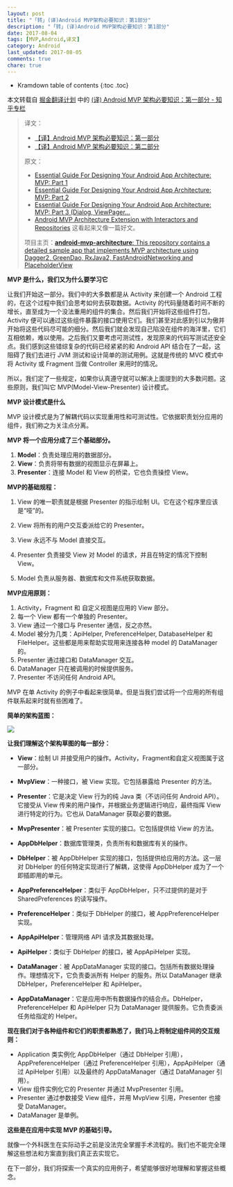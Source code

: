 ```yaml
---
layout: post
title: "「转」(译)Android MVP架构必要知识：第1部分"
description: "「转」(译)Android MVP架构必要知识：第1部分"
date: 2017-08-04
tags: [MVP,Android,译文]
category: Android
last_updated: 2017-08-05
comments: true
chare: true
---
```


* Kramdown table of contents
{:toc .toc}




本文转载自 [掘金翻译计划](http://link.zhihu.com/?target=https%3A//github.com/xitu/gold-miner) 中的 [(译) Android MVP 架构必要知识：第一部分 - 知乎专栏](https://zhuanlan.zhihu.com/p/25272412)


> 译文：  
> - [【译】Android MVP 架构必要知识：第一部分](https://zhuanlan.zhihu.com/p/25272412 "推荐")   
> - [【译】Android MVP 架构必要知识：第二部分](https://github.com/xitu/gold-miner/blob/master/TODO/essential-guide-for-designing-your-android-app-architecture-mvp-part-2.md)
>
> 原文：  
>
> - [Essential Guide For Designing Your Android App Architecture: MVP: Part 1](https://blog.mindorks.com/essential-guide-for-designing-your-android-app-architecture-mvp-part-1-74efaf1cda40)
> - [Essential Guide For Designing Your Android App Architecture: MVP: Part 2](https://blog.mindorks.com/essential-guide-for-designing-your-android-app-architecture-mvp-part-2-b2ac6f3f9637)
> - [Essential Guide For Designing Your Android App Architecture: MVP: Part 3 (Dialog, ViewPager…](https://blog.mindorks.com/essential-guide-for-designing-your-android-app-architecture-mvp-part-3-dialog-viewpager-and-7bdfab86aabb)
> - [Android MVP Architecture Extension with Interactors and Repositories](https://blog.mindorks.com/android-mvp-architecture-extension-with-interactors-and-repositories-bd4b51972339) 这看起来又像一篇好文。
>
> 项目主页：[**android-mvp-architecture**: This repository contains a detailed sample app that implements MVP architecture using Dagger2, GreenDao, RxJava2, FastAndroidNetworking and PlaceholderView](https://github.com/MindorksOpenSource/android-mvp-architecture)



**MVP 是什么，我们又为什么要学习它**

让我们开始这一部分。我们中的大多数都是从 Activity 来创建一个 Android 工程的，在这个过程中我们会思考如何去获取数据。Activity 的代码量随着时间不断的增长，直至成为一个没法重用的组件的集合。然后我们开始将这些组件打包，Activity 便可以通过这些组件暴露的接口使用它们。我们甚至对此感到引以为傲并开始将这些代码尽可能的细分。然后我们就会发现自己陷没在组件的海洋里，它们互相依赖，难以使用。之后我们又要考虑可测试性，发现原来的代码写测试还安全点。我们感到这些错综复杂的代码已经紧紧的和 Android API 结合在了一起，这阻碍了我们去进行 JVM 测试和设计简单的测试用例。这就是传统的 MVC 模式中将 Activity 或 Fragment 当做 Controller 来用时的情况。

所以，我们定了一些规定，如果你认真遵守就可以解决上面提到的大多数问题。这些原则，我们叫它 MVP(Model-View-Presenter) 设计模式。



**MVP 设计模式是什么**

MVP 设计模式是为了解耦代码以实现重用性和可测试性。它依据职责划分应用的组件，我们称之为关注点分离。



**MVP 将一个应用分成了三个基础部分。**

1. **Model**：负责处理应用的数据部分。
2. **View**：负责将带有数据的视图显示在屏幕上。
3. **Presenter**：连接 Model 和 View 的桥梁，它也负责操控 View。




**MVP的基础规程：**

1. View 的唯一职责就是根据 Presenter 的指示绘制 UI。它在这个程序里应该是“哑”的。

2. View 将所有的用户交互委派给它的 Presenter。

3. View 永远不与 Model 直接交互。

4. Presenter 负责接受 View 对 Model 的请求，并且在特定的情况下控制 View。

5. Model 负责从服务器、数据库和文件系统获取数据。




**MVP应用原则：**

1. Activity，Fragment 和 自定义视图是应用的 View 部分。
2. 每一个 View 都有一个单独的 Presenter。
3. View 通过一个接口与 Presenter 通信，反之亦然。
4. Model 被分为几类：ApiHelper, PreferenceHelper, DatabaseHelper 和 FileHelper。这些都是用来帮助实现用来连接各种 model 的 DataManager 的。
5. Presenter 通过接口和 DataManager 交互。
6. DataManager 只在被调用的时候提供服务。
7. Presenter 不访问任何 Android API。

MVP 在单 Activity 的例子中看起来很简单。但是当我们尝试将一个应用的所有组件联系起来时就有些困难了。

**简单的架构蓝图：**

![](https://pic1.zhimg.com/v2-da300ec7d04e1398558f3d1451d019c8_r.png)



**让我们理解这个架构草图的每一部分：**

- **View**：绘制 UI 并接受用户的操作。Activity，Fragment和自定义视图属于这一部分。
- **MvpView**：一种接口，被 View 实现。它包括暴露给 Presenter 的方法。


- **Presenter**：它是决定 View 行为的纯 Java 类（不访问任何 Android API）。它接受从 View 传来的用户操作，并根据业务逻辑进行响应，最终指挥 View 进行特定的行为。它也从 DataManager 获取必要的数据。
- **MvpPresenter**：被 Presenter 实现的接口。它包括提供给 View 的方法。


- **AppDbHelper**：数据库管理类，负责所有和数据库有关的操作。
- **DbHelper**：被 AppDbHelper 实现的接口，包括提供给应用的方法。这一层对 DbHelper 的任何特定实现进行了解耦，这使得 AppDbHelper 成为了一个即插即用的单元。


- **AppPreferenceHelper**：类似于 AppDbHelper，只不过提供的是对于 SharedPreferences 的读写操作。
- **PreferenceHelper**：类似于 DbHelper 的接口，被 AppPreferenceHelper 实现。


- **AppApiHelper**：管理网络 API 请求及其数据处理。
- **ApiHelper**：类似于 DbHelper 的接口，被 AppApiHelper 实现。


- **DataManager**：被 AppDataManager 实现的接口。包括所有数据处理操作。理想情况下，它负责委派所有 Helper 的服务。所以 DataManager 继承 DbHelper，PreferenceHelper 和 ApiHelper。
- **AppDataManager**：它是应用中所有数据操作的结合点。DbHelper，PreferenceHelper 和 ApiHelper 只为 DataManager 提供服务。它负责委派任务给指定的 Helper。




**现在我们对于各种组件和它们的职责都熟悉了，我们马上将制定组件间的交互规则：**

- Application 类实例化 AppDbHelper（通过 DbHelper 引用），AppPreferenceHelper（通过 PreferenceHelper 引用），AppApiHelper（通过 ApiHelper 引用）以及最终的 AppDataManager（通过 DataManager 引用）。
- View 组件实例化它的 Presenter 并通过 MvpPresenter 引用。
- Presenter 通过参数接受 View 组件，并用 MvpView 引用，Presenter 也接受 DataManager。
- DataManager 是单例。

**这些是在应用中实现 MVP 的基础引导。**

就像一个外科医生在实际动手之前是没法完全掌握手术流程的。我们也不能完全理解这些想法和方案直到我们真正去实现它。

在下一部分，我们将探索一个真实的应用例子，希望能够很好地理解和掌握这些概念。
